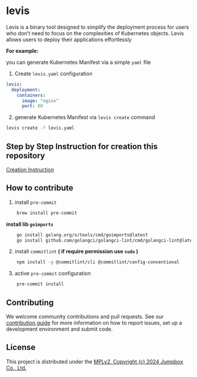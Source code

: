 # levis

Levis is a binary tool designed to simplify the deployment process for users who don’t need to focus on the complexities of Kubernetes objects. Levis allows users to deploy their applications effortlessly

**For example:**

you can generate Kubernetes Manifest via a simple `yaml` file
1. Create `levis.yaml` configuration
```yaml
levis:
  deployment:
    containers:
      image: "nginx"
      port: 80
```

2. generate Kubernetes Manifest via `levis create` command
```bash
levis create -f levis.yaml
```

## Step by Step Instruction for creation this repository
[Creation Instruction](./docs/instuction.md)

## How to contribute
1. install `pre-commit`
```bash
    brew install pre-commit
```
**install lib `goimports`**
```bash
    go install golang.org/x/tools/cmd/goimports@latest
    go install github.com/golangci/golangci-lint/cmd/golangci-lint@latest
```

2. install `commitlint` **( if require permission use `sudo` )**
```bash
    npm install -g @commitlint/cli @commitlint/config-conventional
```
3. active `pre-commit` configuration
```bash
    pre-commit install
```

## Contributing

We welcome community contributions and pull requests. See our [contribution
guide](./CONTRIBUTING.md) for more information on how to report issues, set up a
development environment and submit code.

## License
This project is distributed under the [MPLv2, Copyright (c) 2024 Jumpbox Co., Ltd.](./LICENSE)
